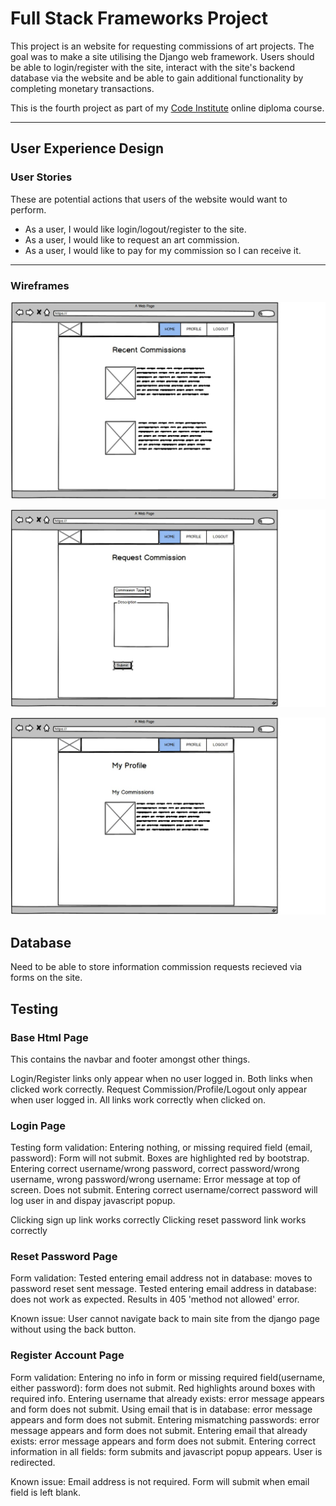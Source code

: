# Full Stack Frameworks Project

This project is an website for requesting commissions of art projects. The goal was to make a site utilising the Django web framework. Users should be able to login/register with the site, interact with the site's backend database via the website and be able to gain additional functionality by completing monetary transactions.

This is the fourth project as part of my [Code Institute](https://codeinstitute.net/) online diploma course.

---

## User Experience Design

### User Stories

These are potential actions that users of the website would want to perform. 

* As a user, I would like login/logout/register to the site.
* As a user, I would like to request an art commission.
* As a user, I would like to pay for my commission so I can receive it.

---

### Wireframes

![Homepage](static/wireframes/homepage.jpg "Homepage")

![Request Commissions](static/wireframes/request.jpg "Request Commissions")

![Profile Page](static/wireframes/profile.jpg "Profile Page")

## Database

Need to be able to store information commission requests recieved via forms on the site.

## Testing

### Base Html Page

This contains the navbar and footer amongst other things.

Login/Register links only appear when no user logged in.
Both links when clicked work correctly.
Request Commission/Profile/Logout only appear when user logged in.
All links work correctly when clicked on.

### Login Page

Testing form validation:
    Entering nothing, or missing required field (email, password): Form will not submit. Boxes are highlighted red by bootstrap.
    Entering correct username/wrong password, correct password/wrong username, wrong password/wrong username: Error message at top of screen. Does not submit.
    Entering correct username/correct password will log user in and dispay javascript popup.

Clicking sign up link works correctly
Clicking reset password link works correctly

### Reset Password Page

Form validation:
    Tested entering email address not in database: moves to password reset sent message.
    Tested entering email address in database: does not work as expected. Results in 405 'method not allowed' error.

Known issue:
    User cannot navigate back to main site from the django page without using the back button.

### Register Account Page

Form validation:
    Entering no info in form or missing required field(username, either password): form does not submit. Red highlights around boxes with required info.
    Entering username that already exists: error message appears and form does not submit.
    Using email that is in database: error message appears and form does not submit.
    Entering mismatching passwords: error message appears and form does not submit.
    Entering email that already exists: error message appears and form does not submit.
    Entering correct information in all fields: form submits and javascript popup appears. User is redirected.

Known issue:
    Email address is not required. Form will submit when email field is left blank.